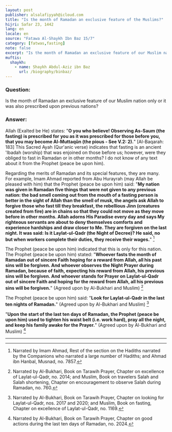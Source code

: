 ```yaml
---
layout: post
publisher: alsalafiyyah@icloud.com
title: "Is the month of Ramadan an exclusive feature of the Muslims?"
hijri: Safar 23, 1442
lang: en
locale: en
source: "Fatawa Al-Shaykh Ibn Baz 15/7"
category: [fatwas,fasting]
note: false
excerpt: "Is the month of Ramadan an exclusive feature of our Muslim nation only or it was also prescribed upon previous nations?"
muftis:
  shaykh: 
    - name: Shaykh Abdul-Aziz ibn Baz
      url: /biography/binbaz/
---
```


### Question: 

Is the month of Ramadan an exclusive feature of our Muslim nation only or it was also prescribed upon previous nations? 

### Answer: 

Allah (Exalted be He) states: "**O you who believe! Observing As-Saum (the fasting) is prescribed for you as it was prescribed for those before you, that you may become Al-Muttaqûn (the pious - See V.2: 2).**" [Al-Baqarah: 183] This Sacred Ayah (Qur'anic verse) indicates that fasting is an ancient 'Ibadah (worship) that was enjoined on those before us; however, were they obliged to fast in Ramadan or in other months? I do not know of any text about it from the Prophet (peace be upon him).

Regarding the merits of Ramadan and its special features, they are many. For example, Imam Ahmad reported from Abu Hurayrah (may Allah be pleased with him) that the Prophet (peace be upon him) said: "**My nation was given in Ramadan five things that were not given to any previous nation: the bad smell coming out from the mouth of a fasting person is better in the sight of Allah than the smell of musk, the angels ask Allah to forgive those who fast till they breakfast, the rebellious Jinn (creatures created from fire) are in chains so that they could not move as they move before in other months. Allah adorns His Paradise every day and says My righteous servants are about to deny themselves comforts and experience hardships and draw closer to Me. They are forgiven on the last night. It was said: Is it Laylat-ul-Qadr (the Night of Decree)? He said, no but when workers complete their duties, they receive their wages.**" [^1]

The Prophet (peace be upon him) indicated that this is only for this nation. The Prophet (peace be upon him) stated: "**Whoever fasts the month of Ramadan out of sincere Faith hoping for a reward from Allah, all his past sins will be forgiven. And whoever observes the Night Prayer during Ramadan, because of faith, expecting his reward from Allah, his previous sins will be forgiven. And whoever stands for Prayer on Laylat-ul-Qadr out of sincere Faith and hoping for the reward from Allah, all his previous sins will be forgiven.**" (Agreed upon by Al-Bukhari and Muslim) [^2]

The Prophet (peace be upon him) said: "**Look for Laylat-ul-Qadr in the last ten nights of Ramadan.**" (Agreed upon by Al-Bukhari and Muslim) [^3]

"**Upon the start of the last ten days of Ramadan, the Prophet (peace be upon him) used to tighten his waist belt (i.e. work hard), pray all the night, and keep his family awake for the Prayer.**" (Agreed upon by Al-Bukhari and Muslim) [^4]

---

[^1]: Narrated by Imam Ahmad, Rest of the section on the Hadiths narrated by the Companions who narrated a large number of Hadiths; and Ahmad ibn Hanbal, Musnad, no. 7857.
[^2]: Narrated by Al-Bukhari, Book on Tarawih Prayer, Chapter on excellence of Laylat-ul-Qadr, no. 2014; and Muslim, Book on travelers Salah and Salah shortening, Chapter on encouragement to observe Salah during Ramadan, no. 760.
[^3]: Narrated by Al-Bukhari, Book on Tarawih Prayer, Chapter on looking for Laylat-ul-Qadr, nos. 2017 and 2020; and Muslim, Book on fasting, Chapter on excellence of Laylat-ul-Qadr, no. 1169.
[^4]: Narrated by Al-Bukhari, Book on Tarawih Prayer, Chapter on good actions during the last ten days of Ramadan, no. 2024.
